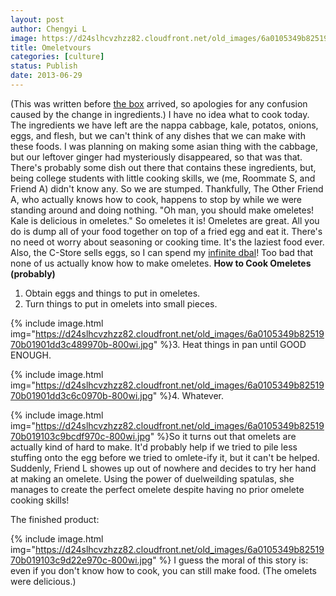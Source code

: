 ```yaml
---
layout: post
author: Chengyi L
image: https://d24slhcvzhzz82.cloudfront.net/old_images/6a0105349b8251970b01901dd3c0e7970b-800wi.jpg
title: Omeletvours 
categories: [culture]
status: Publish
date: 2013-06-29
---
```


(This was written before <a href="https://caltech.typepad.com/caltech_as_it_happens/2013/06/its-here.html">the box</a> arrived, so apologies for any confusion caused by the change in ingredients.) 
I have no idea what to cook today. The ingredients we have left are the nappa cabbage, kale, potatos, onions, eggs, and flesh, but we can't think of any dishes that we can make with these foods. I was planning on making some asian thing with the cabbage, but our leftover ginger had mysteriously disappeared, so that was that. There's probably some dish out there that contains these ingredients, but, being college students with little cooking skills, we (me, Roommate S, and Friend A) didn't know any. So we are stumped. Thankfully, The Other Friend A, who actually knows how to cook, happens to stop by while we were standing around and doing nothing. "Oh man, you should make omeletes! Kale is delicious in omeletes." So omeletes it is! Omeletes are great. All you do is dump all of your food together on top of a fried egg and eat it. There's no need ot worry about seasoning or cooking time. It's the laziest food ever. Also, the C-Store sells eggs, so I can spend my <a href="https://caltech.typepad.com/caltech_as_it_happens/2013/06/draft-in-which-i-fail-at-photography.html">infinite dbal</a>! Too bad that none of us actually know how to make omeletes. 
**How to Cook Omeletes (probably)**
1. Obtain eggs and things to put in omeletes. 
2. Turn things to put in omelets into small pieces. 

{% include image.html img="https://d24slhcvzhzz82.cloudfront.net/old_images/6a0105349b8251970b01901dd3c489970b-800wi.jpg" %}3. Heat things in pan until GOOD ENOUGH.


{% include image.html img="https://d24slhcvzhzz82.cloudfront.net/old_images/6a0105349b8251970b01901dd3c6c0970b-800wi.jpg" %}4. Whatever.


{% include image.html img="https://d24slhcvzhzz82.cloudfront.net/old_images/6a0105349b8251970b019103c9bcdf970c-800wi.jpg" %}So it turns out that omelets are actually kind of hard to make. It'd probably help if we tried to pile less stuffing onto the egg before we tried to omlete-ify it, but it can't be helped. 
Suddenly, Friend L showes up out of nowhere and decides to try her hand at making an omelete. Using the power of duelweilding spatulas, she manages to create the perfect omelete despite having no prior omelete cooking skills! 

The finished product: 

{% include image.html img="https://d24slhcvzhzz82.cloudfront.net/old_images/6a0105349b8251970b019103c9d22e970c-800wi.jpg" %}
I guess the moral of this story is: even if you don't know how to cook, you can still make food. 
(The omelets were delicious.)

